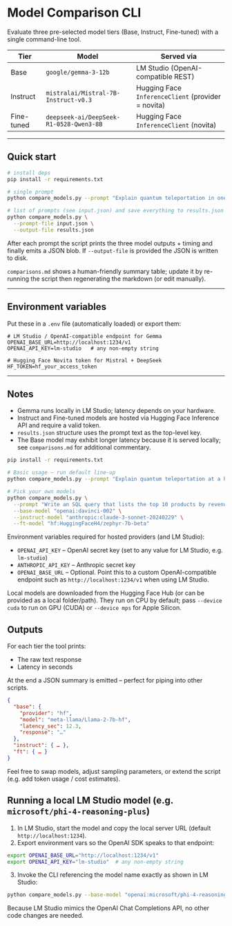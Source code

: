 # Model Comparison CLI

Evaluate three pre-selected model tiers (Base, Instruct, Fine-tuned) with a single command-line tool.

| Tier | Model | Served via |
|------|-----------------------------|------------------------------|
| Base | `google/gemma-3-12b`        | LM Studio (OpenAI-compatible REST) |
| Instruct | `mistralai/Mistral-7B-Instruct-v0.3` | Hugging Face `InferenceClient` (provider = novita) |
| Fine-tuned | `deepseek-ai/DeepSeek-R1-0528-Qwen3-8B` | Hugging Face `InferenceClient` (novita) |

---

## Quick start

```bash
# install deps
pip install -r requirements.txt

# single prompt
python compare_models.py --prompt "Explain quantum teleportation in one sentence."

# list of prompts (see input.json) and save everything to results.json
python compare_models.py \
  --prompt-file input.json \
  --output-file results.json
```

After each prompt the script prints the three model outputs + timing and finally emits a JSON blob. If `--output-file` is provided the JSON is written to disk.

`comparisons.md` shows a human-friendly summary table; update it by re-running the script then regenerating the markdown (or edit manually).

---

## Environment variables

Put these in a `.env` file (automatically loaded) or export them:

```env
# LM Studio / OpenAI-compatible endpoint for Gemma
OPENAI_BASE_URL=http://localhost:1234/v1
OPENAI_API_KEY=lm-studio   # any non-empty string

# Hugging Face Novita token for Mistral + DeepSeek
HF_TOKEN=hf_your_access_token
```

---

## Notes

* Gemma runs locally in LM Studio; latency depends on your hardware.
* Instruct and Fine-tuned models are hosted via Hugging Face Inference API and require a valid token.
* `results.json` structure uses the prompt text as the top-level key.
* The Base model may exhibit longer latency because it is served locally; see `comparisons.md` for additional commentary.

```bash
pip install -r requirements.txt

# Basic usage – run default line-up
python compare_models.py --prompt "Explain quantum teleportation at a high-school level."

# Pick your own models
python compare_models.py \
  --prompt "Write an SQL query that lists the top 10 products by revenue." \
  --base-model "openai:davinci-002" \
  --instruct-model "anthropic:claude-3-sonnet-20240229" \
  --ft-model "hf:HuggingFaceH4/zephyr-7b-beta" 
```

Environment variables required for hosted providers (and LM Studio):

* `OPENAI_API_KEY` – OpenAI secret key (set to any value for LM Studio, e.g. `lm-studio`)
* `ANTHROPIC_API_KEY` – Anthropic secret key
* `OPENAI_BASE_URL` – Optional. Point this to a custom OpenAI-compatible endpoint such as `http://localhost:1234/v1` when using LM Studio.

Local models are downloaded from the Hugging Face Hub (or can be provided as a local folder/path). They run on CPU by default; pass `--device cuda` to run on GPU (CUDA) or `--device mps` for Apple Silicon.

Outputs
-------
For each tier the tool prints:

* The raw text response
* Latency in seconds

At the end a JSON summary is emitted – perfect for piping into other scripts.

```json
{
  "base": {
    "provider": "hf",
    "model": "meta-llama/Llama-2-7b-hf",
    "latency_sec": 12.3,
    "response": "…"
  },
  "instruct": { … },
  "ft": { … }
}
```

Feel free to swap models, adjust sampling parameters, or extend the script (e.g. add token usage / cost estimates).

Running a local LM Studio model (e.g. `microsoft/phi-4-reasoning-plus`)
-------------------------------------------------------------

1. In LM Studio, start the model and copy the local server URL (default `http://localhost:1234`).
2. Export environment vars so the OpenAI SDK speaks to that endpoint:

```bash
export OPENAI_BASE_URL="http://localhost:1234/v1"
export OPENAI_API_KEY="lm-studio"  # any non-empty string
```

3. Invoke the CLI referencing the model name exactly as shown in LM Studio:

```bash
python compare_models.py --base-model "openai:microsoft/phi-4-reasoning-plus" --prompt "Hello!"
```

Because LM Studio mimics the OpenAI Chat Completions API, no other code changes are needed. 